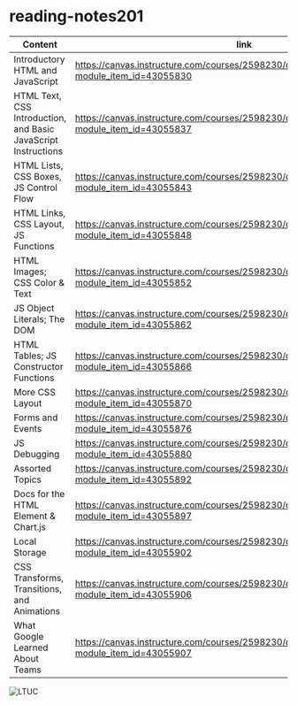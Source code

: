 # reading-notes201


|              Content                                            |           link                                                                                       |
|-----------------------------------------------------------------|------------------------------------------------------------------------------------------------------|
| Introductory HTML and JavaScript                                | https://canvas.instructure.com/courses/2598230/discussion_topics/10799082?module_item_id=43055830    |
| HTML Text, CSS Introduction, and Basic JavaScript Instructions  | https://canvas.instructure.com/courses/2598230/discussion_topics/10799069?module_item_id=43055837    |
| HTML Lists, CSS Boxes, JS Control Flow                          | https://canvas.instructure.com/courses/2598230/discussion_topics/10799070?module_item_id=43055843    |
| HTML Links, CSS Layout, JS Functions                            | https://canvas.instructure.com/courses/2598230/discussion_topics/10799071?module_item_id=43055848    |
| HTML Images; CSS Color & Text                                   | https://canvas.instructure.com/courses/2598230/discussion_topics/10799072?module_item_id=43055852    |
| JS Object Literals; The DOM                                     | https://canvas.instructure.com/courses/2598230/discussion_topics/10799073?module_item_id=43055862    |
| HTML Tables; JS Constructor Functions                           | https://canvas.instructure.com/courses/2598230/discussion_topics/10799074?module_item_id=43055866    |
| More CSS Layout                                                 | https://canvas.instructure.com/courses/2598230/discussion_topics/10799076?module_item_id=43055870    |
| Forms and Events                                                | https://canvas.instructure.com/courses/2598230/discussion_topics/10799075?module_item_id=43055876    |      
| JS Debugging                                                    | https://canvas.instructure.com/courses/2598230/discussion_topics/10799077?module_item_id=43055880    |
| Assorted Topics                                                 | https://canvas.instructure.com/courses/2598230/discussion_topics/10799078?module_item_id=43055892    |
| Docs for the HTML <canvas> Element & Chart.js                   | https://canvas.instructure.com/courses/2598230/discussion_topics/10799079?module_item_id=43055897    |
| Local Storage                                                   | https://canvas.instructure.com/courses/2598230/discussion_topics/10799080?module_item_id=43055902    |
| CSS Transforms, Transitions, and Animations                     | https://canvas.instructure.com/courses/2598230/discussion_topics/10799081?module_item_id=43055906    |
| What Google Learned About Teams                                 | https://canvas.instructure.com/courses/2598230/discussion_topics/10799084?module_item_id=43055907    |


![LTUC](https://encrypted-tbn0.gstatic.com/images?q=tbn:ANd9GcSEH-W-BZac_nI5131biOive6HNBOFkPv9N1g&usqp=CAU)
